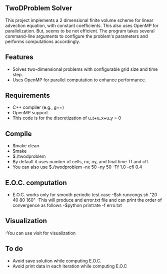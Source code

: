 ## TwoDProblem Solver
This project implements a 2 dimensional finite volume scheme for linear advection equation, with constant coefficients. This also uses OpenMP for parallelization. But, seems to be not efficient. The program takes several command-line arguments to configure the problem's parameters and performs computations accordingly.
## Features
- Solves two-dimensional problems with configurable grid size and time step.
- Uses OpenMP for parallel computation to enhance performance.
## Requirements
- C++ compiler (e.g., g++)
- OpenMP support
- This code is for the discretization of u_t+u_x+u_y = 0
## Compile 
- $make clean
- $make 
- $./twodproblem
- By default it uses number of cells, nx, ny, and final time Tf and cfl.
- You can also use $./twodproblem -nx 50 -ny 50 -Tf 1.0 -cfl 0.4

## E.O.C. computation 
- E.O.C. works only for smooth periodic test case
-$sh runcongs.sh "20 40 80 160"
-This will produce and error.txt file and can print the order of convergence as follows
-$python printrate -f erro.txt
## Visualization
-You can use visit for visualization
## To do
- Avoid save solution while computing E.O.C.
- Avoid print data in each iteration while computing E.O.C

